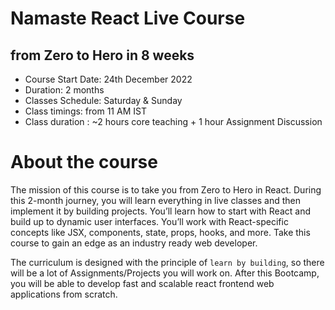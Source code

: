 # Namaste React Live Course
## from Zero to Hero in 8 weeks
- Course Start Date: 24th December 2022
- Duration: 2 months
- Classes Schedule: Saturday & Sunday
- Class timings: from 11 AM IST
- Class duration : ~2 hours core teaching + 1 hour Assignment Discussion
# About the course
The mission of this course is to take you from Zero to Hero in React. During this 2-month journey, you will learn everything in live classes and then implement it by building projects. You’ll learn how to start with React and build up to dynamic user interfaces. You’ll work with React-specific concepts like JSX, components, state, props, hooks, and more. Take this course to gain an edge as an industry ready web developer.

The curriculum is designed with the principle of `learn by building`, so there will be a lot of Assignments/Projects you will work on. After this Bootcamp, you will be able to develop fast and scalable react frontend web applications from scratch.
 

